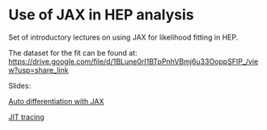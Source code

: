 # Use of JAX in HEP analysis

Set of introductory lectures on using JAX for likelihood fitting in HEP.

The dataset for the fit can be found at: https://drive.google.com/file/d/1BLune0rI1BTpPnhVBmj6u33OoppSFIP_/view?usp=share_link

Slides:

[Auto differentiation with JAX](https://hsf-india-may2023.github.io/JAX_in_HEP/Lecture_1_AutoDiff_JAX.slides.html)

[JIT tracing](https://github.com/hsf-india-may2023/JAX_in_HEP/blob/gh-pages/Lecture_2_JIT_Tracing_Physics.slides.html)
